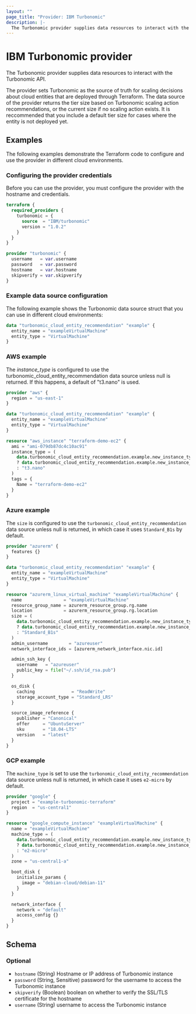 ```yaml
---
layout: ""
page_title: "Provider: IBM Turbonomic"
description: |-
  The Turbonomic provider supplies data resources to interact with the Turbonomic API.
---
```


# IBM Turbonomic provider

The Turbonomic provider supplies data resources to interact with the Turbonomic API.

The provider sets Turbonomic as the source of truth for scaling decisions about cloud
entities that are deployed through Terraform. The data source of the provider returns
the tier size based on Turbonomic scaling action recommendations, or the current size
if no scaling action exists. It is reccommended that you include a default tier size for cases
where the entity is not deployed yet.

## Examples

The following examples demonstrate the Terraform code to configure and use the provider in different cloud environments.

### Configuring the provider credentials

Before you can use the provider, you must configure the provider with the hostname and credentials.

```terraform
terraform {
  required_providers {
    turbonomic = {
      source  = "IBM/turbonomic"
      version = "1.0.2"
    }
  }
}

provider "turbonomic" {
  username   = var.username
  password   = var.password
  hostname   = var.hostname
  skipverify = var.skipverify
}
```

### Example data source configuration

The following example shows the Turbonomic data source struct that you can use in different cloud environments:

```terraform
data "turbonomic_cloud_entity_recommendation" "example" {
  entity_name = "exampleVirtualMachine"
  entity_type = "VirtualMachine"
}
```

### AWS example

The _instance_type_ is configured to use the turbonomic_cloud_entity_recommendation data source unless
null is returned.  If this happens, a default of "t3.nano" is used.

```terraform
provider "aws" {
  region = "us-east-1"
}

data "turbonomic_cloud_entity_recommendation" "example" {
  entity_name = "exampleVirtualMachine"
  entity_type = "VirtualMachine"
}

resource "aws_instance" "terraform-demo-ec2" {
  ami = "ami-079db87dc4c10ac91"
  instance_type = (
    data.turbonomic_cloud_entity_recommendation.example.new_instance_type != null
    ? data.turbonomic_cloud_entity_recommendation.example.new_instance_type
    : "t3.nano"
  )
  tags = {
    Name = "terraform-demo-ec2"
  }
}
```

### Azure example

The `size` is configured to use the `turbonomic_cloud_entity_recommendation` data source unless null is
returned, in which case it uses `Standard_B1s` by default.

```terraform
provider "azurerm" {
  features {}
}

data "turbonomic_cloud_entity_recommendation" "example" {
  entity_name = "exampleVirtualMachine"
  entity_type = "VirtualMachine"
}

resource "azurerm_linux_virtual_machine" "exampleVirtualMachine" {
  name                = "exampleVirtualMachine"
  resource_group_name = azurerm_resource_group.rg.name
  location            = azurerm_resource_group.rg.location
  size = (
    data.turbonomic_cloud_entity_recommendation.example.new_instance_type != null
    ? data.turbonomic_cloud_entity_recommendation.example.new_instance_type
    : "Standard_B1s"
  )
  admin_username        = "azureuser"
  network_interface_ids = [azurerm_network_interface.nic.id]

  admin_ssh_key {
    username   = "azureuser"
    public_key = file("~/.ssh/id_rsa.pub")
  }

  os_disk {
    caching              = "ReadWrite"
    storage_account_type = "Standard_LRS"
  }

  source_image_reference {
    publisher = "Canonical"
    offer     = "UbuntuServer"
    sku       = "18.04-LTS"
    version   = "latest"
  }
}
```

### GCP example

The `machine_type` is set to use the `turbonomic_cloud_entity_recommendation` data source unless null is returned, in which case it uses `e2-micro` by default.

```terraform
provider "google" {
  project = "example-turbonomic-terraform"
  region  = "us-central1"
}

resource "google_compute_instance" "exampleVirtualMachine" {
  name = "exampleVirtualMachine"
  machine_type = (
    data.turbonomic_cloud_entity_recommendation.example.new_instance_type != null
    ? data.turbonomic_cloud_entity_recommendation.example.new_instance_type
    : "e2-micro"
  )
  zone = "us-central1-a"

  boot_disk {
    initialize_params {
      image = "debian-cloud/debian-11"
    }
  }

  network_interface {
    network = "default"
    access_config {}
  }
}
```

<!-- schema generated by tfplugindocs -->
## Schema

### Optional

- `hostname` (String) Hostname or IP address of Turbonomic instance
- `password` (String, Sensitive) password for the username to access the Turbonomic instance
- `skipverify` (Boolean) boolean on whether to verify the SSL/TLS certificate for the hostname
- `username` (String) username to access the Turbonomic instance
